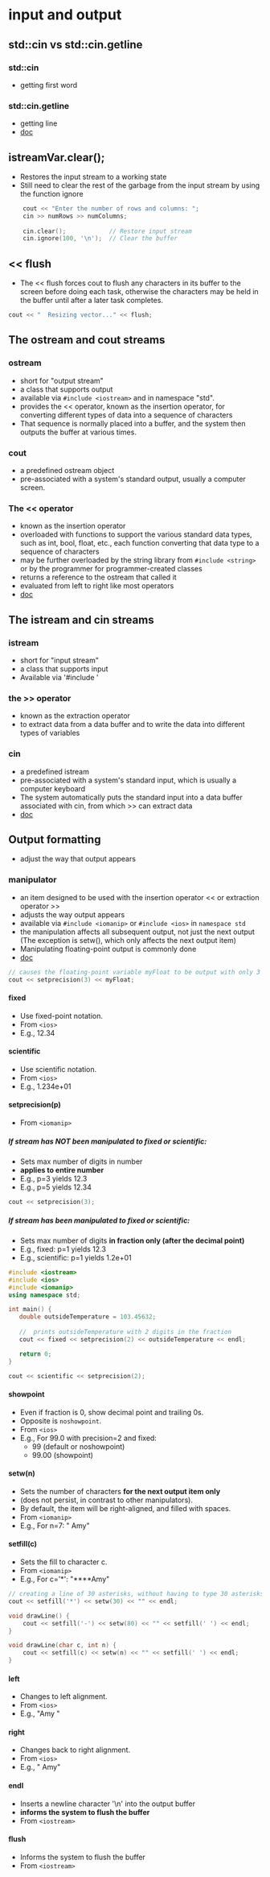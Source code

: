 # input and output

## std::cin vs std::cin.getline

### std::cin
- getting first word

### std::cin.getline
- getting line
- [doc](http://www.cplusplus.com/reference/string/string/getline/)

## istreamVar.clear();

- Restores the input stream to a working state
- Still need to clear the rest of the garbage from the input stream by using the function ignore

```cpp
    cout << "Enter the number of rows and columns: ";
    cin >> numRows >> numColumns;
    
    cin.clear();            // Restore input stream
    cin.ignore(100, '\n');  // Clear the buffer
```

## << flush

- The << flush forces cout to flush any characters in its buffer to the screen before doing each task, otherwise the characters may be held in the buffer until after a later task completes. 

```cpp
cout << "  Resizing vector..." << flush;
```

## The ostream and cout streams

### ostream
- short for "output stream"
- a class that supports output
- available via `#include <iostream>` and in namespace "std".
- provides the << operator, known as the insertion operator, for converting different types of data into a sequence of characters
- That sequence is normally placed into a buffer, and the system then outputs the buffer at various times.

### cout
- a predefined ostream object
- pre-associated with a system's standard output, usually a computer screen. 

### The << operator
- known as the insertion operator
- overloaded with functions to support the various standard data types, such as int, bool, float, etc., each function converting that data type to a sequence of characters
- may be further overloaded by the string library from `#include <string>` or by the programmer for programmer-created classes
- returns a reference to the ostream that called it
- evaluated from left to right like most operators
- [doc](http://www.cplusplus.com/reference/ostream/ostream/)


## The istream and cin streams

### istream
- short for "input stream"
- a class that supports input
- Available via '#include <iostream>'

### the >> operator
- known as the extraction operator
- to extract data from a data buffer and to write the data into different types of variables

### cin
- a predefined istream
- pre-associated with a system's standard input, which is usually a computer keyboard
- The system automatically puts the standard input into a data buffer associated with cin, from which >> can extract data
- [doc](http://www.cplusplus.com/reference/istream/istream/)

## Output formatting
- adjust the way that output appears

### manipulator
- an item designed to be used with the insertion operator << or extraction operator >>
- adjusts the way output appears
- available via `#include <iomanip>` or `#include <ios>` in `namespace std`
- the manipulation affects all subsequent output, not just the next output (The exception is setw(), which only affects the next output item)
- Manipulating floating-point output is commonly done
- [doc](http://www.cplusplus.com/reference/ios/)

```cpp
// causes the floating-point variable myFloat to be output with only 3 digits; // if myFloat was 12.34, the output would be 12.3
cout << setprecision(3) << myFloat;
```

#### fixed
- Use fixed-point notation.
- From `<ios>`
- E.g., 12.34

#### scientific
- Use scientific notation.
- From `<ios>`
- E.g., 1.234e+01

#### setprecision(p)
- From `<iomanip>`

##### If stream has NOT been manipulated to fixed or scientific:
- Sets max number of digits in number
- **applies to entire number**
- E.g., p=3 yields 12.3
- E.g., p=5 yields 12.34

```cpp
cout << setprecision(3);
```

##### If stream has been manipulated to fixed or scientific:
- Sets max number of digits **in fraction only (after the decimal point)**
- E.g., fixed: p=1 yields 12.3
- E.g., scientific: p=1 yields 1.2e+01

```cpp
#include <iostream>
#include <ios>
#include <iomanip>
using namespace std;

int main() {
   double outsideTemperature = 103.45632;
    
   //  prints outsideTemperature with 2 digits in the fraction
   cout << fixed << setprecision(2) << outsideTemperature << endl;

   return 0;
}
```

```cpp
cout << scientific << setprecision(2);
```

#### showpoint
- Even if fraction is 0, show decimal point and trailing 0s. 
- Opposite is `noshowpoint`. 
- From `<ios>`
- E.g., For 99.0 with precision=2 and fixed: 
    + 99 (default or noshowpoint)
    + 99.00 (showpoint)

#### setw(n)
- Sets the number of characters **for the next output item only**
- (does not persist, in contrast to other manipulators).
- By default, the item will be right-aligned, and filled with spaces.
- From `<iomanip>`
- E.g., For n=7: "    Amy"

#### setfill(c)
- Sets the fill to character c. 
- From `<iomanip>`
- E.g., For c='*': "****Amy"

```cpp
// creating a line of 30 asterisks, without having to type 30 asterisks
cout << setfill('*') << setw(30) << "" << endl;

void drawLine() {
    cout << setfill('-') << setw(80) << "" << setfill(' ') << endl;
}

void drawLine(char c, int n) {
    cout << setfill(c) << setw(n) << "" << setfill(' ') << endl;
}
```

#### left
- Changes to left alignment. 
- From `<ios>`
- E.g., "Amy    "

#### right
- Changes back to right alignment. 
- From `<ios>`
- E.g., "    Amy"

#### endl
- Inserts a newline character '\n' into the output buffer
- **informs the system to flush the buffer**
- From `<iostream>`

#### flush
- Informs the system to flush the buffer
- From `<iostream>`



